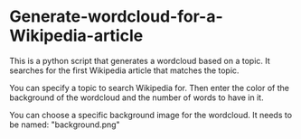 # Generate-wordcloud-for-a-Wikipedia-article
This is a python script that generates a wordcloud based on a topic. It searches for the first Wikipedia article that matches the topic.


You can specify a topic to search Wikipedia for. Then enter the color of the background of the wordcloud and the number of words to have in it.


You can choose a specific background image for the wordcloud. It needs to be named: "background.png"
